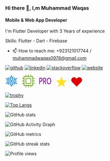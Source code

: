 ### Hi there 👋, I,m Muhammad Waqas
#### Mobile & Web App Developer
I'm Flutter Developer with 3 Years of experience 

Skills: Flutter - Dart - Firebase

- 📫 How to reach me: +923121017744 / muhammadwaqas0978@gmail.com 


[<img src='https://cdn.jsdelivr.net/npm/simple-icons@3.0.1/icons/github.svg' alt='github' height='40'>](https://github.com/muhammadwaqasdev)  [<img src='https://cdn.jsdelivr.net/npm/simple-icons@3.0.1/icons/linkedin.svg' alt='linkedin' height='40'>](https://www.linkedin.com/in/muhammadwaqasdev/)  [<img src='https://cdn.jsdelivr.net/npm/simple-icons@3.0.1/icons/stackoverflow.svg' alt='stackoverflow' height='40'>](https://stackoverflow.com/users/16727819/muhammad-waqas)  [<img src='https://cdn.jsdelivr.net/npm/simple-icons@3.0.1/icons/icloud.svg' alt='website' height='40'>](https://mwaqasdev.web.app/#/)  

<a href='https://archiveprogram.github.com/'><img src='https://raw.githubusercontent.com/acervenky/animated-github-badges/master/assets/acbadge.gif' width='40' height='40'></a> <a href='https://docs.github.com/en/developers'><img src='https://raw.githubusercontent.com/acervenky/animated-github-badges/master/assets/devbadge.gif' width='40' height='40'></a> <a href='https://github.com/pricing'><img src='https://raw.githubusercontent.com/acervenky/animated-github-badges/master/assets/pro.gif' width='40' height='40'></a> <a href='https://stars.github.com/'><img src='https://raw.githubusercontent.com/acervenky/animated-github-badges/master/assets/starbadge.gif' width='35' height='35'></a> <a href='https://docs.github.com/en/github/supporting-the-open-source-community-with-github-sponsors'><img src='https://raw.githubusercontent.com/acervenky/animated-github-badges/master/assets/sponsorbadge.gif' width='35' height='35'></a> 

[![trophy](https://github-profile-trophy.vercel.app/?username=muhammadwaqasdev)](https://github.com/ryo-ma/github-profile-trophy)

[![Top Langs](https://github-readme-stats.vercel.app/api/top-langs/?username=muhammadwaqasdev)](https://github.com/anuraghazra/github-readme-stats)

![GitHub stats](https://github-readme-stats.vercel.app/api?username=muhammadwaqasdev&show_icons=true&count_private=true)  

![GitHub Activity Graph](https://activity-graph.herokuapp.com/graph?username=muhammadwaqasdev)  

![GitHub metrics](https://metrics.lecoq.io/muhammadwaqasdev)  

![GitHub streak stats](https://github-readme-streak-stats.herokuapp.com/?user=muhammadwaqasdev)  

![Profile views](https://gpvc.arturio.dev/muhammadwaqasdev)  
